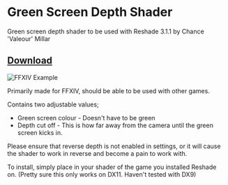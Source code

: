# Green Screen Depth Shader
Green screen depth shader to be used with Reshade 3.1.1 by Chance 'Valeour' Millar

## [Download](https://github.com/Valeour/green-screen-depth/archive/master.zip)

![FFXIV Example](https://pbs.twimg.com/media/DUaJdo-WAAAkfyD.jpg)

Primarily made for FFXIV, should be able to be used with other games.

Contains two adjustable values;
- Green screen colour - Doesn't have to be green
- Depth cut off - This is how far away from the camera until the green screen kicks in.

Please ensure that reverse depth is not enabled in settings, or it will cause the shader to work in reverse and become a pain to work with.

To install, simply place in your shader of the game you installed Reshade on.
(Pretty sure this only works on DX11. Haven't tested with DX9)
